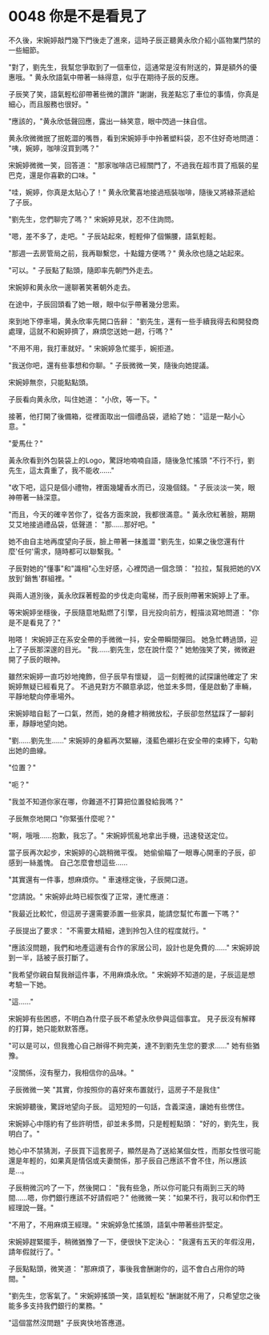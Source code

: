 # 0048 你是不是看見了

不久後，宋婉婷敲門幾下門後走了進來，這時子辰正聽黄永欣介紹小區物業門禁的一些細節。

"對了，劉先生，我幫您爭取到了一個車位，這通常是沒有附送的，算是額外的優惠哦。"
黄永欣語氣中帶著一絲得意，似乎在期待子辰的反應。

子辰笑了笑，語氣輕松卻帶著些微的讚許
"謝謝，我差點忘了車位的事情，你真是細心，而且服務也很好。"

"應該的，"黄永欣低聲回應，露出一絲笑意，眼中閃過一抹自信。

黄永欣微微抿了抿乾澀的嘴唇，看到宋婉婷手中拎著塑料袋，忍不住好奇地問道：
"咦，婉婷，咖啡沒買到嗎？"

宋婉婷微微一笑，回答道：
"那家咖啡店已經關門了，不過我在超市買了瓶裝的星巴克，還是你喜歡的口味。"

"哇，婉婷，你真是太貼心了！"
黄永欣驚喜地接過瓶裝咖啡，隨後又將綠茶遞給了子辰。

"劉先生，您們聊完了嗎？"
宋婉婷見狀，忍不住詢問。

"嗯，差不多了，走吧。"
子辰站起來，輕輕伸了個懶腰，語氣輕鬆。

"那週一去房管局之前，我再聯繫您，十點鐘方便嗎？"
黄永欣也隨之站起來。

"可以。"
子辰點了點頭，隨即率先朝門外走去。

宋婉婷和黄永欣一邊聊著笑著朝外走去。

在途中，子辰回頭看了她一眼，眼中似乎帶著幾分思索。

來到地下停車場，黄永欣率先開口告辭：
"劉先生，還有一些手續我得去和開發商處理，這就不和婉婷擠了，麻煩您送她一趟，行嗎？"

"不用不用，我打車就好。"
宋婉婷急忙擺手，婉拒道。

"我送你吧，還有些事想和你聊。"
子辰微微一笑，隨後向她提議。

宋婉婷無奈，只能點點頭。

子辰看向黄永欣，叫住她道：
"小欣，等一下。"

接著，他打開了後備箱，從裡面取出一個禮品袋，遞給了她：
"這是一點小心意。"

"愛馬仕？"

黃永欣看到外包裝袋上的Logo，驚訝地喃喃自語，隨後急忙搖頭
"不行不行，劉先生，這太貴重了，我不能收……"

"收下吧，這只是個小禮物，裡面幾罐香水而已，沒幾個錢。"
子辰淡淡一笑，眼神帶著一絲深意。

"而且，今天的確辛苦你了，從各方面來說，我都很滿意。"
黃永欣紅著臉，期期艾艾地接過禮品袋，低聲道：
"那……那好吧。"

她不由自主地再度望向子辰，臉上帶著一抹羞澀
"劉先生，如果之後您還有什麼'任何'需求，隨時都可以聯繫我。"

子辰對她的"懂事"和"識相"心生好感，心裡閃過一個念頭：
"拉拉，幫我把她的VX放到'銷售'群組裡。"

與兩人道別後，黃永欣踩著輕盈的步伐走向電梯，而子辰則帶著宋婉婷上了車。

等宋婉婷坐穩後，子辰隨意地點燃了引擎，目光投向前方，輕描淡寫地問道：
"你是不是看見了？"

啪嗒！
宋婉婷正在系安全帶的手微微一抖，安全帶瞬間彈回。
她急忙轉過頭，迎上了子辰那深邃的目光。
"我……劉先生，您在說什麼？"
她勉強笑了笑，微微避開了子辰的眼神。

雖然宋婉婷一直巧妙地掩飾，但子辰早有懷疑，
這一刻輕微的試探讓他確定了
宋婉婷無疑已經看見了。
不過見對方不願意承認，他並未多問，僅是啟動了車輛，
平靜地駛向停車場外。

宋婉婷暗自鬆了一口氣，然而，她的身體才稍微放松，子辰卻忽然猛踩了一腳刹車，靜靜地望向她。

"劉……劉先生……"
宋婉婷的身軀再次緊繃，淺藍色襯衫在安全帶的束縛下，勾勒出她的曲線。

"位置？"

"呃？"

"我並不知道你家在哪，你難道不打算把位置發給我嗎？"

子辰無奈地開口
"你緊張什麼呢？"

"啊，哦哦……抱歉，我忘了。"
宋婉婷慌亂地拿出手機，迅速發送定位。

當子辰再次起步，宋婉婷的心跳稍微平復。
她偷偷瞄了一眼專心開車的子辰，卻感到一絲羞愧。
自己怎麼會想這些……

"其實還有一件事，想麻煩你。"
車速穩定後，子辰開口道。

"您請說。"
宋婉婷此時已經恢復了正常，連忙應道：

"我最近比較忙，但這房子還需要添置一些家具，能請您幫忙布置一下嗎？"

子辰提出了要求：
"不需要太精細，達到拎包入住的程度就行。"

"應該沒問題，我們和地產這邊有合作的家居公司，設計也是免費的……"
宋婉婷說到一半，話被子辰打斷了。

"我希望你親自幫我辦這件事，不用麻煩永欣。"
宋婉婷不知道的是，子辰這是想考驗一下她。

"這……"

宋婉婷有些困惑，不明白為什麼子辰不希望永欣參與這個事宜。
見子辰沒有解釋的打算，她只能默默答應。

"可以是可以，但我擔心自己辦得不夠完美，達不到劉先生您的要求……"
她有些猶豫。

"沒關係，沒有壓力，我相信你的品味。"

子辰微微一笑
"其實，你按照你的喜好來布置就行，這房子不是我住"

宋婉婷聽後，驚訝地望向子辰。
這短短的一句話，含義深遠，讓她有些愣住。

宋婉婷心中隱約有了些許明悟，卻並未多問，只是輕輕點頭：
"好的，劉先生，我明白了。"

她心中不禁猜測，子辰買下這套房子，顯然是為了送給某個女性，而那女性很可能還是年輕的，如果真是情侶或夫妻關係，那子辰自己應該不會不住，所以應該是...。

子辰稍微沉吟了一下，然後開口：
"我有些急，所以你可能只有兩到三天的時間……嗯，你們銀行應該不好請假吧？"
他微微一笑："如果不行，我可以和你們王經理說一聲。"

"不用了，不用麻煩王經理。"
宋婉婷急忙搖頭，語氣中帶著些許堅定。

宋婉婷趕緊擺手，稍微猶豫了一下，便很快下定決心：
"我還有五天的年假沒用，請年假就行了。"

子辰點點頭，微笑道：
"那麻煩了，事後我會酬謝你的，這不會白占用你的時間。"

"劉先生，您客氣了。"
宋婉婷搖頭一笑，語氣輕松
"酬謝就不用了，只希望您之後能多多支持我們銀行的業務。"

"這個當然沒問題"
子辰爽快地答應道。